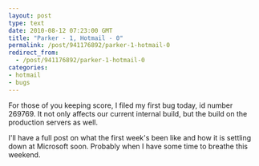```yaml
---
layout: post
type: text
date: 2010-08-12 07:23:00 GMT
title: "Parker - 1, Hotmail - 0"
permalink: /post/941176892/parker-1-hotmail-0
redirect_from: 
  - /post/941176892/parker-1-hotmail-0
categories:
- hotmail
- bugs
---
```

For those of you keeping score, I filed my first bug today, id number 269769. It not only affects our current internal build, but the build on the production servers as well.

I'll have a full post on what the first week's been like and how it is settling down at Microsoft soon. Probably when I have some time to breathe this weekend.